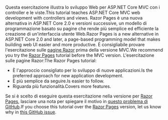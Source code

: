 <span data-ttu-id="9fe96-101">Questa esercitazione illustra lo sviluppo Web per ASP.NET Core MVC con i controller e le viste.</span><span class="sxs-lookup"><span data-stu-id="9fe96-101">This tutorial teaches ASP.NET Core MVC web development with controllers and views.</span></span> <span data-ttu-id="9fe96-102">Razor Pages è una nuova alternativa in ASP.NET Core 2.0 e versioni successive, un modello di programmazione basato su pagine che rende più semplice ed efficiente la creazione di un'interfaccia utente Web.</span><span class="sxs-lookup"><span data-stu-id="9fe96-102">Razor Pages is a new alternative in ASP.NET Core 2.0 and later, a page-based programming model that makes building web UI easier and more productive.</span></span> <span data-ttu-id="9fe96-103">È consigliabile provare l'esercitazione sulle [pagine Razor](xref:tutorials/razor-pages/razor-pages-start) prima della versione MVC.</span><span class="sxs-lookup"><span data-stu-id="9fe96-103">We recommend you try the [Razor Pages](xref:tutorials/razor-pages/razor-pages-start) tutorial before the MVC version.</span></span> <span data-ttu-id="9fe96-104">L'esercitazione sulle pagine Razor:</span><span class="sxs-lookup"><span data-stu-id="9fe96-104">The Razor Pages tutorial:</span></span>

* <span data-ttu-id="9fe96-105">È l'approccio consigliato per lo sviluppo di nuove applicazioni.</span><span class="sxs-lookup"><span data-stu-id="9fe96-105">Is the preferred approach for new application development.</span></span>
* <span data-ttu-id="9fe96-106">È più semplice da seguire.</span><span class="sxs-lookup"><span data-stu-id="9fe96-106">Is easier to follow.</span></span>
* <span data-ttu-id="9fe96-107">Riguarda più funzionalità.</span><span class="sxs-lookup"><span data-stu-id="9fe96-107">Covers more features.</span></span>

<span data-ttu-id="9fe96-108">Se si è scelto di eseguire questa esercitazione nella versione per [Razor Pages](xref:tutorials/razor-pages/razor-pages-start), lasciare una nota per spiegare il motivo in [questo problema di GitHub](https://github.com/aspnet/Docs/issues/6146).</span><span class="sxs-lookup"><span data-stu-id="9fe96-108">If you choose this tutorial over the [Razor Pages](xref:tutorials/razor-pages/razor-pages-start) version, let us know why in [this GitHub issue](https://github.com/aspnet/Docs/issues/6146).</span></span>
